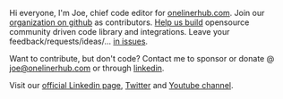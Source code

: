 Hi everyone, I'm Joe, chief code editor for [onelinerhub.com](https://onelinerhub.com/). Join our [organization on github](https://github.com/Onelinerhub) as contributors. [Help us build](https://github.com/Onelinerhub/onelinerhub/blob/main/how-to-contribute.md#how-to-contribute-to-onelinerhub) opensource community driven code library and integrations. Leave your feedback/requests/ideas/... [in issues](https://github.com/Onelinerhub/onelinerhub/issues).

Want to contribute, but don't code? Contact me to sponsor or donate @ joe@onelinerhub.com or through [linkedin](https://www.linkedin.com/in/joe-onelinerhub/).

Visit our [official Linkedin page](https://www.linkedin.com/company/onelinerhub/), [Twitter](https://twitter.com/JosephMarkberg) and [Youtube channel](https://www.youtube.com/channel/UCRtux0BT0CBgEwY3CXAkE0w).

